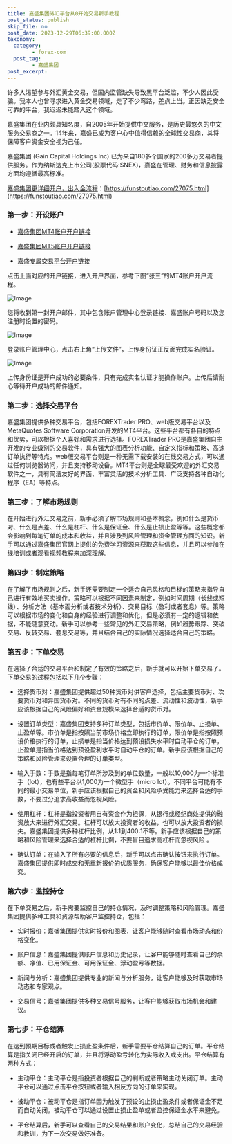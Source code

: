 ```yaml
---
title: 嘉盛集团外汇平台从0开始交易新手教程
post_status: publish
skip_file: no
post_date: 2023-12-29T06:39:00.000Z
taxonomy:
  category:
        - forex-com
  post_tag:
        - 嘉盛集团
post_excerpt: 
---
```

许多人渴望参与外汇黄金交易，但国内监管缺失导致黑平台泛滥，不少人因此受骗。我本人也曾寻求进入黄金交易领域，走了不少弯路，差点上当。正因缺乏安全可靠的平台，我迟迟未能踏入这个领域。

嘉盛集团在业内颇具知名度，自2005年开始提供中文服务，是历史最悠久的中文服务交易商之一。14年来，嘉盛已成为客户心中值得信赖的全球性交易商，其将保障客户资金安全视为己任。

嘉盛集团 (Gain Capital Holdings Inc) 已为来自180多个国家的200多万交易者提供服务。作为纳斯达克上市公司(股票代码:SNEX)，嘉盛在管理、财务和信息披露方面均遵循最高标准。

[嘉盛集团更详细开户，出入金流程](https://funstoutiao.com/27075.html)：[https://funstoutiao.com/27075.html](https://funstoutiao.com/27075.html)

### 第一步：开设账户

* [嘉盛集团MT4账户开户链接](https://s.ssgg.net/jsmt4)

* [嘉盛集团MT5账户开户链接](https://s.ssgg.net/jsmt5)

* [嘉盛专属交易平台开户链接](https://s.ssgg.net/js)

点击上面对应的开户链接，进入开户界面，参考下图“张三”的MT4账户开户流程。

![Image](https://prod-files-secure.s3.us-west-2.amazonaws.com/39ed1227-6d7d-4570-be36-9ccd4a2c4241/7a167aea-686b-400d-af59-4e18eb607a40/640.png?X-Amz-Algorithm=AWS4-HMAC-SHA256&X-Amz-Content-Sha256=UNSIGNED-PAYLOAD&X-Amz-Credential=ASIAZI2LB466WXNUSOHS%2F20250413%2Fus-west-2%2Fs3%2Faws4_request&X-Amz-Date=20250413T221308Z&X-Amz-Expires=3600&X-Amz-Security-Token=IQoJb3JpZ2luX2VjEHwaCXVzLXdlc3QtMiJHMEUCIQDH0vKvH9ZWj49iB%2B%2BvAX49z6bpExwVphMTqIPiSO4cnQIgSEVTVaVkbRteCz70q1SWqbhggkvb0Y%2BulzQHHMWrJsEqiAQI9f%2F%2F%2F%2F%2F%2F%2F%2F%2F%2FARAAGgw2Mzc0MjMxODM4MDUiDHGmypg0cL4OKWVmyyrcA99ZMbMKrSxRHWHVUW63AHW3hHaCV%2FBL6txhHyCldicykbXKC6JWSkQuJHnMYtk0m3sfx5CAT%2F4phFXTQ5tMtqUpAnqbxx4pNZnQo71Z867DdsEN%2FYuWcaG0wk33gfte5IllbRSx8QXNc%2B3adcnJCM35w2l5ASj5%2FUuA63p0sWfy4Ga%2Bb%2BDGISCmUUb7GwOkzZoA6ORo20QfAiG1sovt3ZlrLYEzZE13plPIOdFy9Jj4GCxQhR4X04vFmhaUXTozdJXqbOTzOzZZ0vKwYKVkJMFQET2tFcyECbGzIyp2K%2BAYuNTO%2BvPNEY1jmHVmobNDEYXq3YV0euoVjy3rPWnLrdvl0jws7RFDaNwdaTMcUur%2Fr8rMyz3rHYmLLBTZhtPXDxpRN%2Fa%2F6McMCqE9VBcYSmXoITnFfVa6VhI%2FDBDtw9ZWeroudOAEfDpQDFIaKzRDfm16zoDgsSWbY4tlTmaRcDZHuBO%2BbTJFwyYZAhwK7blYiovtvRUrHXUAN6Son7oAQK7BUMHHuSZ9zpPDiKmj0CeCMyiZJmJugODX%2BFX%2FI3zo9rZOvGF%2FQfieqDPM5frQdBf4w8nTIEW8g3VdiOjt2jA2saRjZFwXQIO5qvZFoVz3PvSAAd%2BIC5cksih6MOmt8L8GOqUBfH9HMcUwk9iz27KBU4mGc73LvXY4THiNuCJl2KAFScG839gFx3ZL%2FT5M%2BTi8K3bLCL7ub2l2Jbcu2RXxhtq%2FdCK6hS1yNUAFsOcLhJmRtheNBx5HtwpWfgpLdJzTZrjLMwNCwmVDpbjQLcniR0oR0XcVCEIsA03KRPiUauOR0Y%2BSwWKzTdcuTH%2FzNXGun6Oz%2FmqYad6D9m23N%2FR5gB3myxnQfho9&X-Amz-Signature=e4d049a24c8f23602e7f5aa02b026ccbf85aff9a63b9b381253b283151d56607&X-Amz-SignedHeaders=host&x-id=GetObject)

您将收到第一封开户邮件，其中包含账户管理中心登录链接、嘉盛账户号码以及您注册时设置的密码。

![Image](https://prod-files-secure.s3.us-west-2.amazonaws.com/39ed1227-6d7d-4570-be36-9ccd4a2c4241/eaa1c6b3-2877-4284-a0e1-530e222c27fb/image.png?X-Amz-Algorithm=AWS4-HMAC-SHA256&X-Amz-Content-Sha256=UNSIGNED-PAYLOAD&X-Amz-Credential=ASIAZI2LB466WXNUSOHS%2F20250413%2Fus-west-2%2Fs3%2Faws4_request&X-Amz-Date=20250413T221308Z&X-Amz-Expires=3600&X-Amz-Security-Token=IQoJb3JpZ2luX2VjEHwaCXVzLXdlc3QtMiJHMEUCIQDH0vKvH9ZWj49iB%2B%2BvAX49z6bpExwVphMTqIPiSO4cnQIgSEVTVaVkbRteCz70q1SWqbhggkvb0Y%2BulzQHHMWrJsEqiAQI9f%2F%2F%2F%2F%2F%2F%2F%2F%2F%2FARAAGgw2Mzc0MjMxODM4MDUiDHGmypg0cL4OKWVmyyrcA99ZMbMKrSxRHWHVUW63AHW3hHaCV%2FBL6txhHyCldicykbXKC6JWSkQuJHnMYtk0m3sfx5CAT%2F4phFXTQ5tMtqUpAnqbxx4pNZnQo71Z867DdsEN%2FYuWcaG0wk33gfte5IllbRSx8QXNc%2B3adcnJCM35w2l5ASj5%2FUuA63p0sWfy4Ga%2Bb%2BDGISCmUUb7GwOkzZoA6ORo20QfAiG1sovt3ZlrLYEzZE13plPIOdFy9Jj4GCxQhR4X04vFmhaUXTozdJXqbOTzOzZZ0vKwYKVkJMFQET2tFcyECbGzIyp2K%2BAYuNTO%2BvPNEY1jmHVmobNDEYXq3YV0euoVjy3rPWnLrdvl0jws7RFDaNwdaTMcUur%2Fr8rMyz3rHYmLLBTZhtPXDxpRN%2Fa%2F6McMCqE9VBcYSmXoITnFfVa6VhI%2FDBDtw9ZWeroudOAEfDpQDFIaKzRDfm16zoDgsSWbY4tlTmaRcDZHuBO%2BbTJFwyYZAhwK7blYiovtvRUrHXUAN6Son7oAQK7BUMHHuSZ9zpPDiKmj0CeCMyiZJmJugODX%2BFX%2FI3zo9rZOvGF%2FQfieqDPM5frQdBf4w8nTIEW8g3VdiOjt2jA2saRjZFwXQIO5qvZFoVz3PvSAAd%2BIC5cksih6MOmt8L8GOqUBfH9HMcUwk9iz27KBU4mGc73LvXY4THiNuCJl2KAFScG839gFx3ZL%2FT5M%2BTi8K3bLCL7ub2l2Jbcu2RXxhtq%2FdCK6hS1yNUAFsOcLhJmRtheNBx5HtwpWfgpLdJzTZrjLMwNCwmVDpbjQLcniR0oR0XcVCEIsA03KRPiUauOR0Y%2BSwWKzTdcuTH%2FzNXGun6Oz%2FmqYad6D9m23N%2FR5gB3myxnQfho9&X-Amz-Signature=0615301ecdbe80a81c9eeb5b5f79aea011378100ff29bedbce14c4d8850bf610&X-Amz-SignedHeaders=host&x-id=GetObject)

登录账户管理中心，点击右上角“上传文件”，上传身份证正反面完成实名验证。

![Image](https://prod-files-secure.s3.us-west-2.amazonaws.com/39ed1227-6d7d-4570-be36-9ccd4a2c4241/54090639-09fc-46b4-a135-e0289f707147/image.png?X-Amz-Algorithm=AWS4-HMAC-SHA256&X-Amz-Content-Sha256=UNSIGNED-PAYLOAD&X-Amz-Credential=ASIAZI2LB466WXNUSOHS%2F20250413%2Fus-west-2%2Fs3%2Faws4_request&X-Amz-Date=20250413T221308Z&X-Amz-Expires=3600&X-Amz-Security-Token=IQoJb3JpZ2luX2VjEHwaCXVzLXdlc3QtMiJHMEUCIQDH0vKvH9ZWj49iB%2B%2BvAX49z6bpExwVphMTqIPiSO4cnQIgSEVTVaVkbRteCz70q1SWqbhggkvb0Y%2BulzQHHMWrJsEqiAQI9f%2F%2F%2F%2F%2F%2F%2F%2F%2F%2FARAAGgw2Mzc0MjMxODM4MDUiDHGmypg0cL4OKWVmyyrcA99ZMbMKrSxRHWHVUW63AHW3hHaCV%2FBL6txhHyCldicykbXKC6JWSkQuJHnMYtk0m3sfx5CAT%2F4phFXTQ5tMtqUpAnqbxx4pNZnQo71Z867DdsEN%2FYuWcaG0wk33gfte5IllbRSx8QXNc%2B3adcnJCM35w2l5ASj5%2FUuA63p0sWfy4Ga%2Bb%2BDGISCmUUb7GwOkzZoA6ORo20QfAiG1sovt3ZlrLYEzZE13plPIOdFy9Jj4GCxQhR4X04vFmhaUXTozdJXqbOTzOzZZ0vKwYKVkJMFQET2tFcyECbGzIyp2K%2BAYuNTO%2BvPNEY1jmHVmobNDEYXq3YV0euoVjy3rPWnLrdvl0jws7RFDaNwdaTMcUur%2Fr8rMyz3rHYmLLBTZhtPXDxpRN%2Fa%2F6McMCqE9VBcYSmXoITnFfVa6VhI%2FDBDtw9ZWeroudOAEfDpQDFIaKzRDfm16zoDgsSWbY4tlTmaRcDZHuBO%2BbTJFwyYZAhwK7blYiovtvRUrHXUAN6Son7oAQK7BUMHHuSZ9zpPDiKmj0CeCMyiZJmJugODX%2BFX%2FI3zo9rZOvGF%2FQfieqDPM5frQdBf4w8nTIEW8g3VdiOjt2jA2saRjZFwXQIO5qvZFoVz3PvSAAd%2BIC5cksih6MOmt8L8GOqUBfH9HMcUwk9iz27KBU4mGc73LvXY4THiNuCJl2KAFScG839gFx3ZL%2FT5M%2BTi8K3bLCL7ub2l2Jbcu2RXxhtq%2FdCK6hS1yNUAFsOcLhJmRtheNBx5HtwpWfgpLdJzTZrjLMwNCwmVDpbjQLcniR0oR0XcVCEIsA03KRPiUauOR0Y%2BSwWKzTdcuTH%2FzNXGun6Oz%2FmqYad6D9m23N%2FR5gB3myxnQfho9&X-Amz-Signature=73ee1c7c8bfa13fd88d6e232adddb2da9c9d6b74619700a5896326ee95623d81&X-Amz-SignedHeaders=host&x-id=GetObject)

上传身份证是开户成功的必要条件，只有完成实名认证才能操作账户。上传后请耐心等待开户成功的邮件通知。

### 第二步：选择交易平台

嘉盛集团提供多种交易平台，包括FOREXTrader PRO、web版交易平台以及MetaQuotes Software Corporation开发的MT4平台。这些平台都有各自的特点和优势，可以根据个人喜好和需求进行选择。FOREXTrader PRO是嘉盛集团自主开发的专业级别的交易软件，具有强大的图表分析功能、自定义指标和策略、高速订单执行等特点。web版交易平台则是一种无需下载安装的在线交易方式，可以通过任何浏览器访问，并且支持移动设备。MT4平台则是全球最受欢迎的外汇交易软件之一，具有简洁友好的界面、丰富灵活的技术分析工具、广泛支持各种自动化程序（EA）等特点。

### 第三步：了解市场规则

在开始进行外汇交易之前，新手必须了解市场规则和基本概念，例如什么是货币对、什么是点差、什么是杠杆、什么是保证金、什么是止损止盈等等。这些概念都会影响到每笔订单的成本和收益，并且涉及到风险管理和资金管理方面的知识。新手可以通过嘉盛集团官网上提供的免费学习资源来获取这些信息，并且可以参加在线培训或者观看视频教程来加深理解。

### 第四步：制定策略

在了解了市场规则之后，新手还需要制定一个适合自己风格和目标的策略来指导自己进行有效地买卖操作。策略可以根据不同因素来制定，例如时间周期（长线或短线）、分析方法（基本面分析或者技术分析）、交易目标（盈利或者套息）等。策略可以根据市场的变化和自身的经验进行调整和优化，但是必须有一定的逻辑和依据，不能随意变动。新手可以参考一些常见的外汇交易策略，例如趋势跟踪、突破交易、反转交易、套息交易等，并且结合自己的实际情况选择适合自己的策略。

### 第五步：下单交易

在选择了合适的交易平台和制定了有效的策略之后，新手就可以开始下单交易了。下单交易的过程包括以下几个步骤：

* 选择货币对：嘉盛集团提供超过50种货币对供客户选择，包括主要货币对、次要货币对和异国货币对。不同的货币对有不同的点差、流动性和波动性，新手应该根据自己的风险偏好和资金规模来选择合适的货币对。

* 设置订单类型：嘉盛集团支持多种订单类型，包括市价单、限价单、止损单、止盈单等。市价单是指按照当前市场价格立即执行的订单，限价单是指按照预设价格执行的订单，止损单是指当价格达到预设损失水平时自动平仓的订单，止盈单是指当价格达到预设盈利水平时自动平仓的订单。新手应该根据自己的策略和风险管理来设置合理的订单类型。

* 输入手数：手数是指每笔订单所涉及到的单位数量，一般以10,000为一个标准手（lot），也有些平台以1,000为一个微型手（micro lot）。不同平台可能有不同的最小交易单位，新手应该根据自己的资金和风险承受能力来选择合适的手数，不要过分追求高收益而忽视风险。

* 使用杠杆：杠杆是指投资者用自有资金作为担保，从银行或经纪商处提供的融资放大来进行外汇交易。杠杆可以放大投资者的收益，也可以放大投资者的损失。嘉盛集团提供多种杠杆比例，从1:1到400:1不等。新手应该根据自己的策略和风险管理来选择合适的杠杆比例，不要盲目追求高杠杆而忽视风险 。

* 确认订单：在输入了所有必要的信息后，新手可以点击确认按钮来执行订单。嘉盛集团提供即时成交和无重新报价的优质服务，确保客户能够以最佳价格成交。

### 第六步：监控持仓

在下单交易之后，新手需要监控自己的持仓情况，及时调整策略和风险管理。嘉盛集团提供多种工具和资源帮助客户监控持仓，包括：

* 实时报价：嘉盛集团提供实时报价和图表，让客户能够随时查看市场动态和价格变化。

* 账户信息：嘉盛集团提供账户信息和历史记录，让客户能够随时查看自己的余额、净值、已用保证金、可用保证金、浮动盈亏等数据。

* 新闻与分析：嘉盛集团提供专业的新闻与分析服务，让客户能够及时获取市场动态和专家观点。

* 交易信号：嘉盛集团提供多种交易信号服务，让客户能够获取市场机会和建议。

### 第七步：平仓结算

在达到预期目标或者触发止损止盈条件后，新手需要平仓结算自己的订单。平仓结算是指关闭已经开启的订单，并且将浮动盈亏转化为实际收入或支出。平仓结算有两种方式：

* 主动平仓：主动平仓是指投资者根据自己的判断或者策略主动关闭订单。主动平仓可以通过点击平仓按钮或者输入相反方向的订单来实现。

* 被动平仓：被动平仓是指订单因为触发了预设的止损止盈条件或者保证金不足而自动关闭。被动平仓可以通过设置止损止盈单或者监控保证金水平来避免。

* 平仓结算后，新手可以查看自己的交易结果和账户变化，总结自己的交易经验和教训，为下一次交易做好准备。